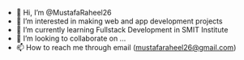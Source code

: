 - 👋 Hi, I’m @MustafaRaheel26
- 👀 I’m interested in making web and app development projects 
- 🌱 I’m currently learning Fullstack Development in SMIT Institute
- 💞️ I’m looking to collaborate on ...
- 📫 How to reach me through email (mustafaraheel26@gmail.com)

<!---
MustafaRaheel26/MustafaRaheel26 is a ✨ special ✨ repository because its `README.md` (this file) appears on your GitHub profile.
You can click the Preview link to take a look at your changes.
--->
